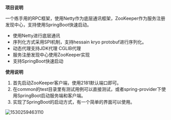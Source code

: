 **项目说明**

一个练手用的RPC框架，使用Netty作为底层通讯框架，ZooKeeper作为服务注册发现中心，支持使用SpringBoot快速启动。

- 使用Netty进行底层通讯
- 序列化方式采用SPI机制，支持hessain kryo protobuf进行序列化。
- 动态代理支持JDK代理 CGLIB代理
- 服务注册发现中心使用ZooKeeper实现
- 支持SpringBoot快速启动

**使用说明**

1. 首先启动ZooKeeper客户端，使用2181默认端口即可。
2. 在common的test目录里有测试用例可以直接测试，或者spring-provider下使用SpringBoot启动服务端和客户端。
3. 实现了SpringBoot的启动方式，有一个简单的界面可以使用。


![1530259463110](doc/启动界面.png)